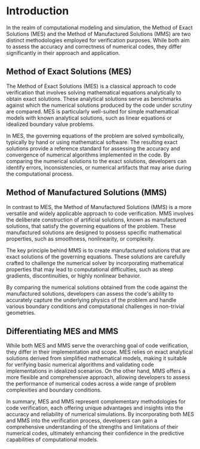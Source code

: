 # Introduction

In the realm of computational modeling and simulation, the Method of Exact Solutions (MES) and the Method of Manufactured Solutions (MMS) are two distinct methodologies employed for verification purposes. While both aim to assess the accuracy and correctness of numerical codes, they differ significantly in their approach and application.

## Method of Exact Solutions (MES)

The Method of Exact Solutions (MES) is a classical approach to code verification that involves solving mathematical equations analytically to obtain exact solutions. These analytical solutions serve as benchmarks against which the numerical solutions produced by the code under scrutiny are compared. MES is particularly well-suited for simple mathematical models with known analytical solutions, such as linear equations or idealized boundary value problems.

In MES, the governing equations of the problem are solved symbolically, typically by hand or using mathematical software. The resulting exact solutions provide a reference standard for assessing the accuracy and convergence of numerical algorithms implemented in the code. By comparing the numerical solutions to the exact solutions, developers can identify errors, inconsistencies, or numerical artifacts that may arise during the computational process.

## Method of Manufactured Solutions (MMS)

In contrast to MES, the Method of Manufactured Solutions (MMS) is a more versatile and widely applicable approach to code verification. MMS involves the deliberate construction of artificial solutions, known as manufactured solutions, that satisfy the governing equations of the problem. These manufactured solutions are designed to possess specific mathematical properties, such as smoothness, nonlinearity, or complexity.

The key principle behind MMS is to create manufactured solutions that are exact solutions of the governing equations. These solutions are carefully crafted to challenge the numerical solver by incorporating mathematical properties that may lead to computational difficulties, such as steep gradients, discontinuities, or highly nonlinear behavior.

By comparing the numerical solutions obtained from the code against the manufactured solutions, developers can assess the code's ability to accurately capture the underlying physics of the problem and handle various boundary conditions and computational challenges in non-trivial geometries.

## Differentiating MES and MMS

While both MES and MMS serve the overarching goal of code verification, they differ in their implementation and scope. MES relies on exact analytical solutions derived from simplified mathematical models, making it suitable for verifying basic numerical algorithms and validating code implementations in idealized scenarios. On the other hand, MMS offers a more flexible and comprehensive approach, allowing developers to assess the performance of numerical codes across a wide range of problem complexities and boundary conditions.

In summary, MES and MMS represent complementary methodologies for code verification, each offering unique advantages and insights into the accuracy and reliability of numerical simulations. By incorporating both MES and MMS into the verification process, developers can gain a comprehensive understanding of the strengths and limitations of their numerical codes, ultimately enhancing their confidence in the predictive capabilities of computational models.


